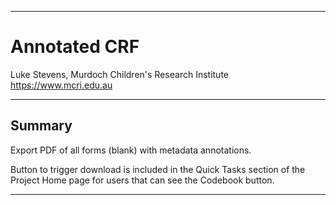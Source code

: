 ********************************************************************************
# Annotated CRF

Luke Stevens, Murdoch Children's Research Institute https://www.mcri.edu.au

********************************************************************************
## Summary

Export PDF of all forms (blank) with metadata annotations.

Button to trigger download is included in the Quick Tasks section of the Project Home page for users that can see the Codebook button.

********************************************************************************